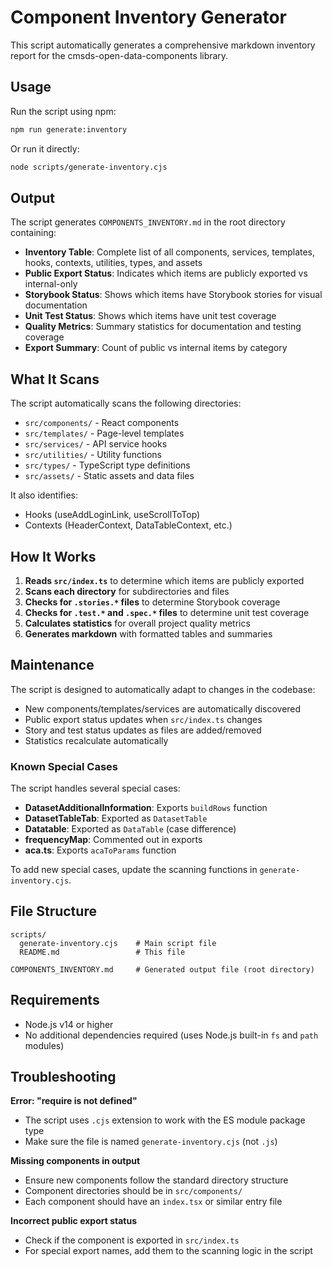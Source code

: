 # Component Inventory Generator

This script automatically generates a comprehensive markdown inventory report for the cmsds-open-data-components library.

## Usage

Run the script using npm:

```bash
npm run generate:inventory
```

Or run it directly:

```bash
node scripts/generate-inventory.cjs
```

## Output

The script generates `COMPONENTS_INVENTORY.md` in the root directory containing:

- **Inventory Table**: Complete list of all components, services, templates, hooks, contexts, utilities, types, and assets
- **Public Export Status**: Indicates which items are publicly exported vs internal-only
- **Storybook Status**: Shows which items have Storybook stories for visual documentation
- **Unit Test Status**: Shows which items have unit test coverage
- **Quality Metrics**: Summary statistics for documentation and testing coverage
- **Export Summary**: Count of public vs internal items by category

## What It Scans

The script automatically scans the following directories:

- `src/components/` - React components
- `src/templates/` - Page-level templates
- `src/services/` - API service hooks
- `src/utilities/` - Utility functions
- `src/types/` - TypeScript type definitions
- `src/assets/` - Static assets and data files

It also identifies:
- Hooks (useAddLoginLink, useScrollToTop)
- Contexts (HeaderContext, DataTableContext, etc.)

## How It Works

1. **Reads `src/index.ts`** to determine which items are publicly exported
2. **Scans each directory** for subdirectories and files
3. **Checks for `.stories.*` files** to determine Storybook coverage
4. **Checks for `.test.*` and `.spec.*` files** to determine unit test coverage
5. **Calculates statistics** for overall project quality metrics
6. **Generates markdown** with formatted tables and summaries

## Maintenance

The script is designed to automatically adapt to changes in the codebase:

- New components/templates/services are automatically discovered
- Public export status updates when `src/index.ts` changes
- Story and test status updates as files are added/removed
- Statistics recalculate automatically

### Known Special Cases

The script handles several special cases:

- **DatasetAdditionalInformation**: Exports `buildRows` function
- **DatasetTableTab**: Exported as `DatasetTable`
- **Datatable**: Exported as `DataTable` (case difference)
- **frequencyMap**: Commented out in exports
- **aca.ts**: Exports `acaToParams` function

To add new special cases, update the scanning functions in `generate-inventory.cjs`.

## File Structure

```
scripts/
  generate-inventory.cjs    # Main script file
  README.md                 # This file

COMPONENTS_INVENTORY.md     # Generated output file (root directory)
```

## Requirements

- Node.js v14 or higher
- No additional dependencies required (uses Node.js built-in `fs` and `path` modules)

## Troubleshooting

**Error: "require is not defined"**
- The script uses `.cjs` extension to work with the ES module package type
- Make sure the file is named `generate-inventory.cjs` (not `.js`)

**Missing components in output**
- Ensure new components follow the standard directory structure
- Component directories should be in `src/components/`
- Each component should have an `index.tsx` or similar entry file

**Incorrect public export status**
- Check if the component is exported in `src/index.ts`
- For special export names, add them to the scanning logic in the script
